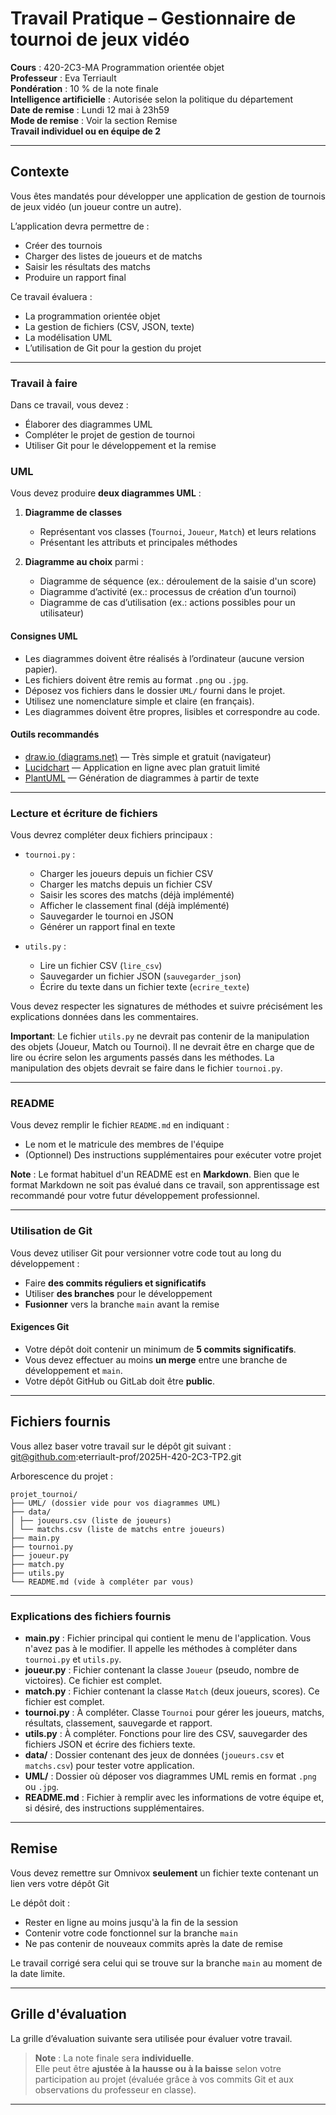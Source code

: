 # Travail Pratique – Gestionnaire de tournoi de jeux vidéo

**Cours** : 420-2C3-MA Programmation orientée objet  
**Professeur** : Eva Terriault  
**Pondération** : 10 % de la note finale  
**Intelligence artificielle** : Autorisée selon la politique du département  
**Date de remise** : Lundi 12 mai à 23h59  
**Mode de remise** : Voir la section Remise  
**Travail individuel ou en équipe de 2**

---
## Contexte
Vous êtes mandatés pour développer une application de gestion de tournois de jeux vidéo (un joueur contre un autre).

L’application devra permettre de :
- Créer des tournois
- Charger des listes de joueurs et de matchs
- Saisir les résultats des matchs
- Produire un rapport final

Ce travail évaluera :
- La programmation orientée objet
- La gestion de fichiers (CSV, JSON, texte)
- La modélisation UML
- L’utilisation de Git pour la gestion du projet

---

### Travail à faire

Dans ce travail, vous devez :
- Élaborer des diagrammes UML
- Compléter le projet de gestion de tournoi
- Utiliser Git pour le développement et la remise


### UML
Vous devez produire **deux diagrammes UML** :

1. **Diagramme de classes**  
   - Représentant vos classes (`Tournoi`, `Joueur`, `Match`) et leurs relations
   - Présentant les attributs et principales méthodes

2. **Diagramme au choix** parmi :
   - Diagramme de séquence (ex.: déroulement de la saisie d'un score)
   - Diagramme d’activité (ex.: processus de création d’un tournoi)
   - Diagramme de cas d’utilisation (ex.: actions possibles pour un utilisateur)

#### Consignes UML
- Les diagrammes doivent être réalisés à l’ordinateur (aucune version papier).
- Les fichiers doivent être remis au format `.png` ou `.jpg`.
- Déposez vos fichiers dans le dossier `UML/` fourni dans le projet.
- Utilisez une nomenclature simple et claire (en français).
- Les diagrammes doivent être propres, lisibles et correspondre au code.

#### Outils recommandés
- [draw.io (diagrams.net)](https://www.diagrams.net) — Très simple et gratuit (navigateur)
- [Lucidchart](https://www.lucidchart.com/) — Application en ligne avec plan gratuit limité
- [PlantUML](https://plantuml.com/fr/) — Génération de diagrammes à partir de texte  

---

### Lecture et écriture de fichiers
Vous devrez compléter deux fichiers principaux :

- `tournoi.py` :
  - Charger les joueurs depuis un fichier CSV
  - Charger les matchs depuis un fichier CSV
  - Saisir les scores des matchs (déjà implémenté)
  - Afficher le classement final (déjà implémenté)
  - Sauvegarder le tournoi en JSON
  - Générer un rapport final en texte

- `utils.py` :
  - Lire un fichier CSV (`lire_csv`)
  - Sauvegarder un fichier JSON (`sauvegarder_json`)
  - Écrire du texte dans un fichier texte (`ecrire_texte`)

Vous devez respecter les signatures de méthodes et suivre précisément les explications données dans les commentaires.

**Important**: Le fichier `utils.py` ne devrait pas contenir de la manipulation des objets (Joueur, Match ou Tournoi). Il ne devrait être en charge que de lire ou écrire selon les arguments passés dans les méthodes. La manipulation des objets devrait se faire dans le fichier `tournoi.py`. 

---

### README
Vous devez remplir le fichier `README.md` en indiquant :
- Le nom et le matricule des membres de l'équipe
- (Optionnel) Des instructions supplémentaires pour exécuter votre projet

**Note** : Le format habituel d'un README est en **Markdown**. Bien que le format Markdown ne soit pas évalué dans ce travail, son apprentissage est recommandé pour votre futur développement professionnel.

---

### Utilisation de Git
Vous devez utiliser Git pour versionner votre code tout au long du développement :

- Faire **des commits réguliers et significatifs**
- Utiliser **des branches** pour le développement
- **Fusionner** vers la branche `main` avant la remise

#### Exigences Git
- Votre dépôt doit contenir un minimum de **5 commits significatifs**.
- Vous devez effectuer au moins **un merge** entre une branche de développement et `main`.
- Votre dépôt GitHub ou GitLab doit être **public**.

---

## Fichiers fournis

Vous allez baser votre travail sur le dépôt git suivant : git@github.com:eterriault-prof/2025H-420-2C3-TP2.git  


Arborescence du projet :
```
projet_tournoi/ 
├── UML/ (dossier vide pour vos diagrammes UML) 
├── data/ 
│ ├── joueurs.csv (liste de joueurs) 
│ └── matchs.csv (liste de matchs entre joueurs) 
├── main.py 
├── tournoi.py 
├── joueur.py 
├── match.py 
├── utils.py 
└── README.md (vide à compléter par vous)
```
---

### Explications des fichiers fournis

- **main.py** : Fichier principal qui contient le menu de l'application. Vous n'avez pas à le modifier. Il appelle les méthodes à compléter dans `tournoi.py` et `utils.py`.
- **joueur.py** : Fichier contenant la classe `Joueur` (pseudo, nombre de victoires). Ce fichier est complet.
- **match.py** : Fichier contenant la classe `Match` (deux joueurs, scores). Ce fichier est complet.
- **tournoi.py** : À compléter. Classe `Tournoi` pour gérer les joueurs, matchs, résultats, classement, sauvegarde et rapport.
- **utils.py** : À compléter. Fonctions pour lire des CSV, sauvegarder des fichiers JSON et écrire des fichiers texte.
- **data/** : Dossier contenant des jeux de données (`joueurs.csv` et `matchs.csv`) pour tester votre application.
- **UML/** : Dossier où déposer vos diagrammes UML remis en format `.png` ou `.jpg`.
- **README.md** : Fichier à remplir avec les informations de votre équipe et, si désiré, des instructions supplémentaires.

---

## Remise
Vous devez remettre sur Omnivox **seulement** un fichier texte contenant un lien vers votre dépôt Git

Le dépôt doit :
- Rester en ligne au moins jusqu'à la fin de la session
- Contenir votre code fonctionnel sur la branche `main`
- Ne pas contenir de nouveaux commits après la date de remise

Le travail corrigé sera celui qui se trouve sur la branche `main` au moment de la date limite.

---

## Grille d'évaluation
La grille d’évaluation suivante sera utilisée pour évaluer votre travail.

> **Note** : La note finale sera **individuelle**.  
> Elle peut être **ajustée à la hausse ou à la baisse** selon votre participation au projet (évaluée grâce à vos commits Git et aux observations du professeur en classe).

---
